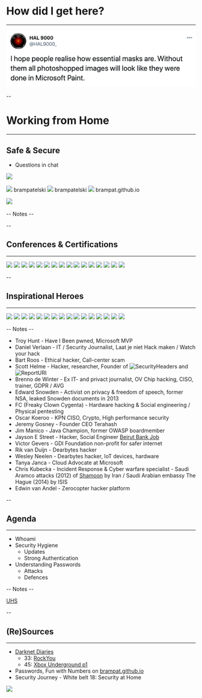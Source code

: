 # How did I get here?
<hr />

![](pics/intro/hal_9000_masks.png)<!-- .element style="vertical-align: middle; background:none; border:none; box-shadow:none; position: fixed; bottom: 200px; left: 220px;" -->



--

<!-- .slide: data-background="#DB8831" style="text-align: left; vertical-align: middle; color:white" color="#FFFFFF" -->
# Working from Home<!-- .element style="color: white;" -->
<hr />

## Safe & Secure<!-- .element style="color: white;" -->

* Questions in chat

![](./pics/brpa.jpg)<!-- .element style="position: fixed; top: 300px; right: 60px; height: 200px;"  -->

<span>![](./pics/twitter.png)<!-- .element style="vertical-align: middle; background:none; border:none; box-shadow:none; width: 30px;" --> brampatelski</span><!-- .element style="position: fixed; bottom: 110px; left: 20px;" -->
<span>![](pics/intro/linkedin.png)<!-- .element style="vertical-align: middle; background:none; border:none; box-shadow:none; width: 30px;" --> brampatelski</span><!-- .element style="position: fixed; bottom: 75px; left: 20px;" -->
<span>![](./pics/github.png)<!-- .element style="vertical-align: middle; background:none; border:none; box-shadow:none; width: 30px;" --> brampat.github.io</span><!-- .element style="position: fixed; bottom: 40px; left: 20px;" -->


![](./pics/ordina.jpeg)<!-- .element style="position: fixed; bottom: 10px; right: 20px; width: 150px;" -->

-- Notes --


--

## Conferences & Certifications
<hr />

![](pics/frontpage/owasp.jpeg)<!-- .element style="border:none; box-shadow:none; position: fixed; top: 130px; left: 80px; width: 150px;" -->
![](pics/frontpage/Den_Hack.png)<!-- .element style="border:none; box-shadow:none; position: fixed; top: 290px; right: 20px; width: 250px; background-color: #444444;" -->
![](pics/frontpage/SecAppDev.png)<!-- .element style="border:none; box-shadow:none; position: fixed; top: 260px; left: 280px; width: 150px;" -->
![](pics/frontpage/Tweakers_Meetup_Security.png)<!-- .element style="border:none; box-shadow:none; position: fixed; top: 290px; left: 20px; width: 250px;" -->
![](pics/frontpage/Tweakers_Meetup_XL_-_Security___Privacy.jpeg)<!-- .element style="border:none; box-shadow:none; position: fixed; top: 160px; right: 80px; width: 250px;" -->
![](pics/frontpage/Secure_Programming_Foundation.png)<!-- .element style="border:none; box-shadow:none; position: fixed; top: 380px; left: 30px; width: 150px;" -->
![](pics/frontpage/infosec.jpg)<!-- .element style="border:none; box-shadow:none; position: fixed; top: 395px; left: 215px; width: 150px;" -->
![](pics/frontpage/comptia_security_plus.png)<!-- .element style="border:none; box-shadow:none; position: fixed; bottom: 140px; right: 420px; width: 150px;" -->
![](pics/frontpage/ejpt_certificate.png)<!-- .element style="border:none; box-shadow:none; position: fixed; bottom: 0px; left: 20px; width: 250px;" -->
![](pics/frontpage/spring_cert.jpg)<!-- .element style="border:none; box-shadow:none; position: fixed; top: 150px; left: 270px; width: 150px;" -->
![](pics/frontpage/scrum.png)<!-- .element style="border:none; box-shadow:none; position: fixed; top: 330px; right: 270px; width: 150px;" -->
![](pics/frontpage/gr8conf.svg)<!-- .element style="border:none; box-shadow:none; position: fixed; top: 160px; right: 350px; width: 150px;" -->
![](pics/frontpage/summer-of-pwnage.jpg)<!-- .element style="border:none; box-shadow:none; position: fixed; bottom: 30px; left: 290px; width: 250px;" -->
![](pics/frontpage/jfall.png)<!-- .element style="border:none; box-shadow:none; position: fixed; bottom: 130px; right: 70px; width: 150px;" -->
![](pics/frontpage/javaone.jpg)<!-- .element style="border:none; box-shadow:none; position: fixed; bottom: 20px; right: 240px; width: 150px;" -->
![](pics/frontpage/codemotion.svg)<!-- .element style="border:none; box-shadow:none; position: fixed; bottom: 20px; right: 40px; width: 150px;" -->

--

## Inspirational Heroes
<hr />

![](pics/heroes/jim_manico.png)<!-- .element style="position: fixed; bottom: 140px; right: 140px; width: 150px;" -->
![](pics/heroes/shehackspurple.jpg)<!-- .element style="position: fixed; bottom: 0px; right: 175px; width: 150px;" -->
![](pics/heroes/freaky_clown.png)<!-- .element style="position: fixed; top: 310px; left: 190px; width: 150px;" -->
![](pics/heroes/jayson_e_street.jpeg)<!-- .element style="position: fixed; top: 490px; left: 10px; width: 150px;" -->
![](pics/heroes/jeremy_gosney.jpg)<!-- .element style="position: fixed; top: 330px; right: 300px; width: 150px;" -->
![](pics/heroes/brenno_de_winter.jpeg)<!-- .element style="position: fixed; top: 190px; right: 20px; width: 150px;" -->
![](pics/heroes/edward_snowden_small.jpg)<!-- .element style="position: fixed; top: 300px; left: 20px; width: 150px;" -->
![](pics/heroes/daniel_verlaan.jpg)<!-- .element style="position: fixed; top: 130px; left: 270px; width: 150px;" -->
![](pics/heroes/victor_gevers.jpg)<!-- .element style="position: fixed; bottom: 0px; left: 180px; width: 150px;" -->
![](pics/heroes/rik_van_duijn.jpg)<!-- .element style="position: fixed; bottom: 10px; left: 350px; width: 150px;" -->
![](pics/heroes/scott_helme.png)<!-- .element style="position: fixed; top: 140px; right: 180px; width: 150px;" -->
![](pics/heroes/bart_roos.jpg)<!-- .element style="position: fixed; top: 160px; right: 350px; width: 150px;" -->
![](pics/heroes/edwin_van_andel.jpg)<!-- .element style="position: fixed; bottom: 20px; right: 10px; width: 150px;" -->
![](pics/heroes/wesley_neelen.png)<!-- .element style="position: fixed; bottom: 40px; right: 320px; width: 150px;" -->
![](pics/heroes/troy_hunt.jpg)<!-- .element style="position: fixed; top: 140px; left: 80px; width: 150px;" -->
![](pics/heroes/Chris_Kubecka.jpeg)<!-- .element style="position: fixed; top: 320px; left: 350px; width: 150px;" -->

-- Notes --

* Troy Hunt - Have I Been pwned, Microsoft MVP
* Daniel Verlaan - IT / Security Journalist, Laat je niet Hack maken / Watch your hack
* Bart Roos - Ethical hacker, Call-center scam
* Scott Helme - Hacker, researcher, Founder of ![SecurityHeaders](https://securityheaders.com/) and ![ReportURI](https://report-uri.com/)
* Brenno de Winter - Ex IT- and privact journalist, OV Chip hacking, CISO, trainer, GDPR / AVG
* Edward Snowden - Activist on privacy & freedom of speech, former NSA, leaked Snowden documents in 2013
* FC (Freaky Clown Cygenta) - Hardware hacking & Social engineering / Physical pentesting
* Oscar Koeroo - KPN CISO, Crypto, High performance security
* Jeremy Gosney - Founder CEO Terahash
* Jim Manico - Java Champion, former OWASP boardmember
* Jayson E Street - Hacker, Social Engineer [Beirut Bank Job](https://darknetdiaries.com/episode/6/)
* Victor Gevers - GDI Foundation non-profit for safer internet
* Rik van Duijn - Dearbytes hacker
* Wesley Neelen - Dearbytes hacker, IoT devices, hardware
* Tanya Janca - Cloud Advocate at Microsoft
* Chris Kubecka - Incident Response & Cyber warfare specialist - Saudi Aramco attacks (2012) of [Shamoon](https://darknetdiaries.com/episode/30/) by Iran / Saudi Arabian embassy The Hague (2014) by ISIS 
* Edwin van Andel - Zerocopter hacker platform

--

## Agenda
<hr />

* Whoami
* Security Hygiene
  * Updates
  * Strong Authentication
* Understanding Passwords
  * Attacks
  * Defences

-- Notes --

[UHS](https://www.nu.nl/tech/6080538/ziekenhuizen-in-meerdere-staten-vs-getroffen-door-ransomware.html)

--

## (Re)Sources
<hr />

* [Darknet Diaries](https://darknetdiaries.com/)
  * 33: [RockYou](https://darknetdiaries.com/episode/33/)
  * 45: [Xbox Underground p1](https://darknetdiaries.com/episode/45/)
* Passwords, Fun with Numbers on [brampat.github.io](https://brampat.github.io/2019-02-20_passwords_fun_with_numbers/README)
* Security Journey - White belt 18: Security at Home

![](pics/resources/darknet_diaries.jpg)<!-- .element style="position: fixed; top: 350px; right: 50px; width: 250px; background:none; border:none; box-shadow:none; " -->
